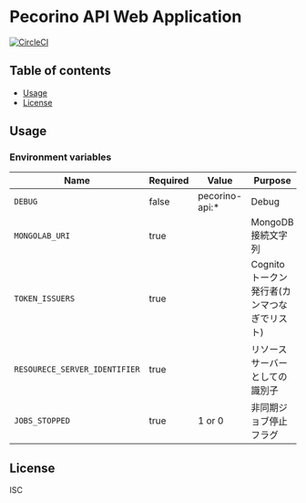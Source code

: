 # Pecorino API Web Application

[![CircleCI](https://circleci.com/gh/pecorino-jp/api.svg?style=svg)](https://circleci.com/gh/pecorino-jp/api)

## Table of contents

* [Usage](#usage)
* [License](#license)

## Usage

### Environment variables

| Name                          | Required | Value          | Purpose                                     |
| ----------------------------- | -------- | -------------- | ------------------------------------------- |
| `DEBUG`                       | false    | pecorino-api:* | Debug                                       |
| `MONGOLAB_URI`                | true     |                | MongoDB接続文字列                           |
| `TOKEN_ISSUERS`               | true     |                | Cognitoトークン発行者(カンマつなぎでリスト) |
| `RESOURECE_SERVER_IDENTIFIER` | true     |                | リソースサーバーとしての識別子              |
| `JOBS_STOPPED`                | true     | 1 or 0         | 非同期ジョブ停止フラグ                      |

## License

ISC
